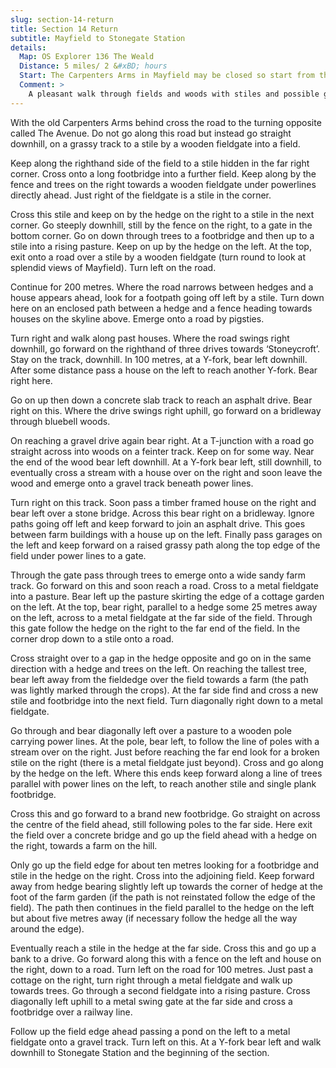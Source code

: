 ```yaml
---
slug: section-14-return
title: Section 14 Return
subtitle: Mayfield to Stonegate Station
details:
  Map: OS Explorer 136 The Weald
  Distance: 5 miles/ 2 &#xBD; hours
  Start: The Carpenters Arms in Mayfield may be closed so start from the nearby Rose &#x26; Crown. Turn right along Fletching Street to the first turning left called The Avenue. This is the site of the Carpenters Arms with the footpath opposite.
  Comment: >
    A pleasant walk through fields and woods with stiles and possible growing crops. Hilly country means some good views.
---
```

With the old Carpenters Arms behind cross the road to the turning opposite called The Avenue. Do not go along this road but instead go straight downhill, on a grassy track to a stile by a wooden fieldgate into a field.

Keep along the righthand side of the field to a stile hidden in the far right corner. Cross onto a long footbridge into a further field. Keep along by the fence and trees on the right towards a wooden fieldgate under powerlines directly ahead. Just right of the fieldgate is a stile in the corner.

Cross this stile and keep on by the hedge on the right to a stile in the next corner. Go steeply downhill, still by the fence on the right, to a gate in the bottom corner. Go on down through trees to a footbridge and then up to a stile into a rising pasture. Keep on up by the hedge on the left. At the top, exit onto a road over a stile by a wooden fieldgate (turn round to look at splendid views of Mayfield). Turn left on the road.

Continue for 200 metres. Where the road narrows between hedges and a house appears ahead, look for a footpath going off left by a stile. Turn down here on an enclosed path between a hedge and a fence heading towards houses on the skyline above. Emerge onto a road by pigsties.

Turn right and walk along past houses. Where the road swings right downhill, go forward on the righthand of three drives towards ‘Stoneycroft’. Stay on the track, downhill. In 100 metres, at a Y-fork, bear left downhill. After some distance pass a house on the left to reach another Y-fork. Bear right here.

Go on up then down a concrete slab track to reach an asphalt drive. Bear right on this. Where the drive swings right uphill, go forward on a bridleway through bluebell woods.

On reaching a gravel drive again bear right. At a T-junction with a road go straight across into woods on a feinter track. Keep on for some way. Near the end of the wood bear left downhill. At a Y-fork bear left, still downhill, to eventually cross a stream with a house over on the right and soon leave the wood and emerge onto a gravel track beneath power lines.

Turn right on this track. Soon pass a timber framed house on the right and bear left over a stone bridge. Across this bear right on a bridleway. Ignore paths going off left and keep forward to join an asphalt drive. This goes between farm buildings with a house up on the left. Finally pass garages on the left and keep forward on a raised grassy path along the top edge of the field under power lines to a gate.

Through the gate pass through trees to emerge onto a wide sandy farm track. Go forward on this and soon reach a road. Cross to a metal fieldgate into a pasture. Bear left up the pasture skirting the edge of a cottage garden on the left. At the top, bear right, parallel to a hedge some 25 metres away on the left, across to a metal fieldgate at the far side of the field. Through this gate follow the hedge on the right to the far end of the field. In the corner drop down to a stile onto a road.

Cross straight over to a gap in the hedge opposite and go on in the same direction with a hedge and trees on the left. On reaching the tallest tree, bear left away from the fieldedge over the field towards a farm (the path was lightly marked through the crops). At the far side find and cross a new stile and footbridge into the next field. Turn diagonally right down to a metal fieldgate.

Go through and bear diagonally left over a pasture to a wooden pole carrying power lines. At the pole, bear left, to follow the line of poles with a stream over on the right. Just before reaching the far end look for a broken stile on the right (there is a metal fieldgate just beyond). Cross and go along by the hedge on the left. Where this ends keep forward along a line of trees parallel with power lines on the left, to reach another stile and single plank footbridge.

Cross this and go forward to a brand new footbridge. Go straight on across the centre of the field ahead, still following poles to the far side. Here exit the field over a concrete bridge and go up the field ahead with a hedge on the right, towards a farm on the hill.

Only go up the field edge for about ten metres looking for a footbridge and stile in the hedge on the right. Cross into the adjoining field. Keep forward away from hedge bearing slightly left up towards the corner of hedge at the foot of the farm garden (if the path is not reinstated follow the edge of the field). The path then continues in the field parallel to the hedge on the left but about five metres away (if necessary follow the hedge all the way around the edge).

Eventually reach a stile in the hedge at the far side. Cross this and go up a bank to a drive. Go forward along this with a fence on the left and house on the right, down to a road. Turn left on the road for 100 metres. Just past a cottage on the right, turn right through a metal fieldgate and walk up towards trees. Go through a second fieldgate into a rising pasture. Cross diagonally left uphill to a metal swing gate at the far side and cross a footbridge over a railway line.

Follow up the field edge ahead passing a pond on the left to a metal fieldgate onto a gravel track. Turn left on this. At a Y-fork bear left and walk downhill to Stonegate Station and the beginning of the section.

